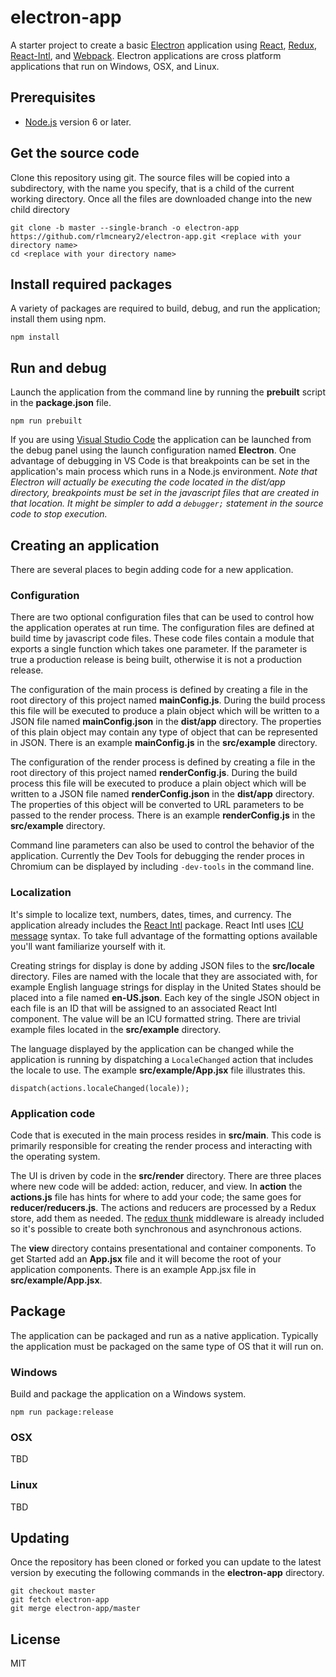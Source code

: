 # electron-app
A starter project to create a basic [Electron](http://electron.atom.io/) application using [React](https://facebook.github.io/react/), [Redux](http://redux.js.org/), [React-Intl](https://github.com/yahoo/react-intl), and [Webpack](https://webpack.github.io/). Electron applications are cross platform applications that run on Windows, OSX, and Linux.

## Prerequisites
- [Node.js](https://nodejs.org) version 6 or later.

## Get the source code
Clone this repository using git. The source files will be copied into a subdirectory, with the name you specify, that is a child of the current working directory. Once all the files are downloaded change into the new child directory
```
git clone -b master --single-branch -o electron-app https://github.com/rlmcneary2/electron-app.git <replace with your directory name>
cd <replace with your directory name>
```

## Install required packages
A variety of packages are required to build, debug, and run the application; install them using npm.
```
npm install
```
## Run and debug
Launch the application from the command line by running the **prebuilt** script in the **package.json** file.
```
npm run prebuilt
```
If you are using [Visual Studio Code](https://code.visualstudio.com/) the application can be launched from the debug panel using the launch configuration named **Electron**. One advantage of debugging in VS Code is that breakpoints can be set in the application's main process which runs in a Node.js environment. *Note that Electron will actually be executing the code located in the dist/app directory, breakpoints must be set in the javascript files that are created in that location. It might be simpler to add a `debugger;` statement in the source code to stop execution.*

## Creating an application
There are several places to begin adding code for a new application.

### Configuration
There are two optional configuration files that can be used to control how the application operates at run time. The configuration files are defined at build time by javascript code files. These code files contain a module that exports a single function which takes one parameter. If the parameter is true a production release is being built, otherwise it is not a production release.

The configuration of the main process is defined by creating a file in the root directory of this project named **mainConfig.js**. During the build process this file will be executed to produce a plain object which will be written to a JSON file named **mainConfig.json** in the **dist/app** directory. The properties of this plain object may contain any type of object that can be represented in JSON. There is an example **mainConfig.js** in the **src/example** directory.

The configuration of the render process is defined by creating a file in the root directory of this project named **renderConfig.js**. During the build process this file will be executed to produce a plain object which will be written to a JSON file named **renderConfig.json** in the **dist/app** directory. The properties of this object will be converted to URL parameters to be passed to the render process. There is an example **renderConfig.js** in the **src/example** directory.

Command line parameters can also be used to control the behavior of the application. Currently the Dev Tools for debugging the render proces in Chromium can be displayed by including `-dev-tools` in the command line.

### Localization
It's simple to localize text, numbers, dates, times, and currency. The application already includes the [React Intl](https://github.com/yahoo/react-intl) package. React Intl uses [ICU message](http://userguide.icu-project.org/formatparse/messages) syntax. To take full advantage of the formatting options available you'll want familiarize yourself with it. 

Creating strings for display is done by adding JSON files to the **src/locale** directory. Files are named with the locale that they are associated with, for example English language strings for display in the United States should be placed into a file named **en-US.json**. Each key of the single JSON object in each file is an ID that will be assigned to an associated React Intl component. The value will be an ICU formatted string. There are trivial example files located in the **src/example** directory.

The language displayed by the application can be changed while the application is running by dispatching a `LocaleChanged` action that includes the locale to use. The example **src/example/App.jsx** file illustrates this.
```
dispatch(actions.localeChanged(locale));
```

### Application code
Code that is executed in the main process resides in **src/main**. This code is primarily responsible for creating the render process and interacting with the operating system.

The UI is driven by code in the **src/render** directory. There are three places where new code will be added: action, reducer, and view. In **action** the **actions.js** file has hints for where to add your code; the same goes for **reducer/reducers.js**. The actions and reducers are processed by a Redux store, add them as needed. The [redux thunk](https://github.com/gaearon/redux-thunk) middleware is already included so it's possible to create both synchronous and asynchronous actions.

The **view** directory contains presentational and container components. To get Started add an **App.jsx** file and it will become the root of your application components. There is an example App.jsx file in **src/example/App.jsx**.

## Package
The application can be packaged and run as a native application. Typically the application must be packaged on the same type of OS that it will run on. 

### Windows
Build and package the application on a Windows system.
```
npm run package:release
```

### OSX
TBD

### Linux
TBD

## Updating
Once the repository has been cloned or forked you can update to the latest version by executing the following commands in the **electron-app** directory.
```
git checkout master
git fetch electron-app
git merge electron-app/master
```

## License
MIT
